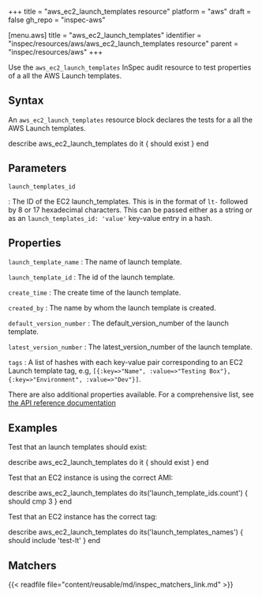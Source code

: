+++
title = "aws_ec2_launch_templates resource"
platform = "aws"
draft = false
gh_repo = "inspec-aws"

[menu.aws]
title = "aws_ec2_launch_templates"
identifier = "inspec/resources/aws/aws_ec2_launch_templates resource"
parent = "inspec/resources/aws"
+++

Use the `aws_ec2_launch_templates` InSpec audit resource to test properties of a all the AWS Launch templates.

## Syntax

An `aws_ec2_launch_templates` resource block declares the tests for a all the AWS Launch templates.

describe aws_ec2_launch_templates do
it { should exist }
end

## Parameters

`launch_templates_id`

: The ID of the EC2 launch_templates. This is in the format of `lt-` followed by 8 or 17 hexadecimal characters.
  This can be passed either as a string or as an `launch_templates_id: 'value'` key-value entry in a hash.

## Properties

`launch_template_name`
: The name of launch template.

`launch_template_id`
: The id of the launch template.

`create_time`
: The create time of the launch template.

`created_by`
: The name by whom the launch template is created.

`default_version_number`
: The default_version_number of the launch template.

`latest_version_number`
: The latest_version_number of the launch template.

`tags`
: A list of hashes with each key-value pair corresponding to an EC2 Launch template tag, e.g, `[{:key=>"Name", :value=>"Testing Box"}, {:key=>"Environment", :value=>"Dev"}]`.

There are also additional properties available. For a comprehensive list, see [the API reference documentation](https://docs.aws.amazon.com/AWSEC2/latest/APIReference/API_Instance.html)

## Examples

Test that an launch templates should exist:

 describe aws_ec2_launch_templates do
   it { should exist }
 end

Test that an EC2 instance is using the correct AMI:

 describe aws_ec2_launch_templates do
   its('launch_template_ids.count') { should cmp 3 }
 end

Test that an EC2 instance has the correct tag:

 describe aws_ec2_launch_templates do
   its('launch_templates_names') { should include 'test-lt' }
 end

## Matchers

{{< readfile file="content/reusable/md/inspec_matchers_link.md" >}}
